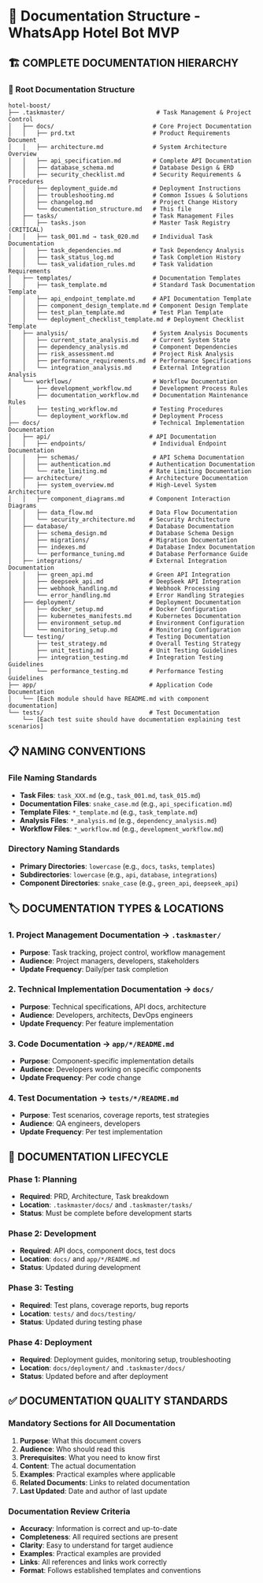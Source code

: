 # 📁 Documentation Structure - WhatsApp Hotel Bot MVP

## 🏗️ COMPLETE DOCUMENTATION HIERARCHY

### 📂 Root Documentation Structure
```
hotel-boost/
├── .taskmaster/                          # Task Management & Project Control
│   ├── docs/                            # Core Project Documentation
│   │   ├── prd.txt                      # Product Requirements Document
│   │   ├── architecture.md              # System Architecture Overview
│   │   ├── api_specification.md         # Complete API Documentation
│   │   ├── database_schema.md           # Database Design & ERD
│   │   ├── security_checklist.md        # Security Requirements & Procedures
│   │   ├── deployment_guide.md          # Deployment Instructions
│   │   ├── troubleshooting.md           # Common Issues & Solutions
│   │   ├── changelog.md                 # Project Change History
│   │   └── documentation_structure.md   # This file
│   ├── tasks/                           # Task Management Files
│   │   ├── tasks.json                   # Master Task Registry (CRITICAL)
│   │   ├── task_001.md → task_020.md    # Individual Task Documentation
│   │   ├── task_dependencies.md         # Task Dependency Analysis
│   │   ├── task_status_log.md           # Task Completion History
│   │   └── task_validation_rules.md     # Task Validation Requirements
│   ├── templates/                       # Documentation Templates
│   │   ├── task_template.md             # Standard Task Documentation Template
│   │   ├── api_endpoint_template.md     # API Documentation Template
│   │   ├── component_design_template.md # Component Design Template
│   │   ├── test_plan_template.md        # Test Plan Template
│   │   └── deployment_checklist_template.md # Deployment Checklist Template
│   ├── analysis/                        # System Analysis Documents
│   │   ├── current_state_analysis.md    # Current System State
│   │   ├── dependency_analysis.md       # Component Dependencies
│   │   ├── risk_assessment.md           # Project Risk Analysis
│   │   ├── performance_requirements.md  # Performance Specifications
│   │   └── integration_analysis.md      # External Integration Analysis
│   └── workflows/                       # Workflow Documentation
│       ├── development_workflow.md      # Development Process Rules
│       ├── documentation_workflow.md    # Documentation Maintenance Rules
│       ├── testing_workflow.md          # Testing Procedures
│       └── deployment_workflow.md       # Deployment Process
├── docs/                                # Technical Implementation Documentation
│   ├── api/                            # API Documentation
│   │   ├── endpoints/                   # Individual Endpoint Documentation
│   │   ├── schemas/                     # API Schema Documentation
│   │   ├── authentication.md           # Authentication Documentation
│   │   └── rate_limiting.md            # Rate Limiting Documentation
│   ├── architecture/                   # Architecture Documentation
│   │   ├── system_overview.md          # High-Level System Architecture
│   │   ├── component_diagrams.md       # Component Interaction Diagrams
│   │   ├── data_flow.md                # Data Flow Documentation
│   │   └── security_architecture.md    # Security Architecture
│   ├── database/                       # Database Documentation
│   │   ├── schema_design.md            # Database Schema Design
│   │   ├── migrations/                 # Migration Documentation
│   │   ├── indexes.md                  # Database Index Documentation
│   │   └── performance_tuning.md       # Database Performance Guide
│   ├── integrations/                   # External Integration Documentation
│   │   ├── green_api.md                # Green API Integration
│   │   ├── deepseek_api.md             # DeepSeek API Integration
│   │   ├── webhook_handling.md         # Webhook Processing
│   │   └── error_handling.md           # Error Handling Strategies
│   ├── deployment/                     # Deployment Documentation
│   │   ├── docker_setup.md             # Docker Configuration
│   │   ├── kubernetes_manifests.md     # Kubernetes Documentation
│   │   ├── environment_setup.md        # Environment Configuration
│   │   └── monitoring_setup.md         # Monitoring Configuration
│   └── testing/                        # Testing Documentation
│       ├── test_strategy.md            # Overall Testing Strategy
│       ├── unit_testing.md             # Unit Testing Guidelines
│       ├── integration_testing.md      # Integration Testing Guidelines
│       └── performance_testing.md      # Performance Testing Guidelines
├── app/                                # Application Code Documentation
│   └── [Each module should have README.md with component documentation]
└── tests/                              # Test Documentation
    └── [Each test suite should have documentation explaining test scenarios]
```

## 📋 NAMING CONVENTIONS

### File Naming Standards
- **Task Files**: `task_XXX.md` (e.g., `task_001.md`, `task_015.md`)
- **Documentation Files**: `snake_case.md` (e.g., `api_specification.md`)
- **Template Files**: `*_template.md` (e.g., `task_template.md`)
- **Analysis Files**: `*_analysis.md` (e.g., `dependency_analysis.md`)
- **Workflow Files**: `*_workflow.md` (e.g., `development_workflow.md`)

### Directory Naming Standards
- **Primary Directories**: `lowercase` (e.g., `docs`, `tasks`, `templates`)
- **Subdirectories**: `lowercase` (e.g., `api`, `database`, `integrations`)
- **Component Directories**: `snake_case` (e.g., `green_api`, `deepseek_api`)

## 🏷️ DOCUMENTATION TYPES & LOCATIONS

### 1. **Project Management Documentation** → `.taskmaster/`
- **Purpose**: Task tracking, project control, workflow management
- **Audience**: Project managers, developers, stakeholders
- **Update Frequency**: Daily/per task completion

### 2. **Technical Implementation Documentation** → `docs/`
- **Purpose**: Technical specifications, API docs, architecture
- **Audience**: Developers, architects, DevOps engineers
- **Update Frequency**: Per feature implementation

### 3. **Code Documentation** → `app/*/README.md`
- **Purpose**: Component-specific implementation details
- **Audience**: Developers working on specific components
- **Update Frequency**: Per code change

### 4. **Test Documentation** → `tests/*/README.md`
- **Purpose**: Test scenarios, coverage reports, test strategies
- **Audience**: QA engineers, developers
- **Update Frequency**: Per test implementation

## 🔄 DOCUMENTATION LIFECYCLE

### Phase 1: Planning
- **Required**: PRD, Architecture, Task breakdown
- **Location**: `.taskmaster/docs/` and `.taskmaster/tasks/`
- **Status**: Must be complete before development starts

### Phase 2: Development
- **Required**: API docs, component docs, test docs
- **Location**: `docs/` and `app/*/README.md`
- **Status**: Updated during development

### Phase 3: Testing
- **Required**: Test plans, coverage reports, bug reports
- **Location**: `tests/` and `docs/testing/`
- **Status**: Updated during testing phase

### Phase 4: Deployment
- **Required**: Deployment guides, monitoring setup, troubleshooting
- **Location**: `docs/deployment/` and `.taskmaster/docs/`
- **Status**: Updated before and after deployment

## ✅ DOCUMENTATION QUALITY STANDARDS

### Mandatory Sections for All Documentation
1. **Purpose**: What this document covers
2. **Audience**: Who should read this
3. **Prerequisites**: What you need to know first
4. **Content**: The actual documentation
5. **Examples**: Practical examples where applicable
6. **Related Documents**: Links to related documentation
7. **Last Updated**: Date and author of last update

### Documentation Review Criteria
- **Accuracy**: Information is correct and up-to-date
- **Completeness**: All required sections are present
- **Clarity**: Easy to understand for target audience
- **Examples**: Practical examples are provided
- **Links**: All references and links work correctly
- **Format**: Follows established templates and conventions
